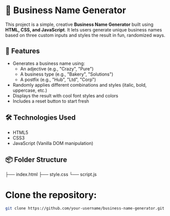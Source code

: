 # 🧠 Business Name Generator

This project is a simple, creative **Business Name Generator** built using **HTML, CSS, and JavaScript**. It lets users generate unique business names based on three custom inputs and styles the result in fun, randomized ways.

## 🚀 Features

- Generates a business name using:
  - An adjective (e.g., "Crazy", "Pure")
  - A business type (e.g., "Bakery", "Solutions")
  - A postfix (e.g., "Hub", "Ltd", "Corp")
- Randomly applies different combinations and styles (italic, bold, uppercase, etc.)
- Displays the result with cool font styles and colors
- Includes a reset button to start fresh

## 🛠️ Technologies Used

- HTML5
- CSS3
- JavaScript (Vanilla DOM manipulation)

## 📦 Folder Structure

├── index.html
├── style.css
└── script.js

# Clone the repository:
   ```bash
   git clone https://github.com/your-username/business-name-generator.git
